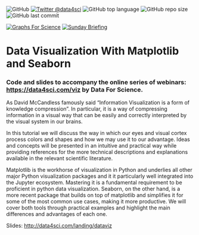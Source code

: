![GitHub](https://img.shields.io/github/license/DataForScience/DataViz)
[![Twitter @data4sci](https://img.shields.io/twitter/follow/data4sci)](https://twitter.com/intent/follow?screen_name=data4sci)
![GitHub top language](https://img.shields.io/github/languages/top/DataForScience/DataViz)
![GitHub repo size](https://img.shields.io/github/repo-size/DataForScience/DataViz)
![GitHub last commit](https://img.shields.io/github/last-commit/DataForScience/DataViz)

[![Graphs For Science](https://img.shields.io/badge/Graphs_For_Science-Subscribe-blue)](https://graphs4sci.substack.com/)
[![Sunday Briefing](https://img.shields.io/badge/Sunday_Briefing-Subscribe-blue)](https://data4sci.ck.page/8a51c452bc)

# Data Visualization With Matplotlib and Seaborn

### Code and slides to accompany the online series of webinars: https://data4sci.com/viz by Data For Science.

As David McCandless famously said “Information Visualization is a form of knowledge compression”. In particular, it is a way of compressing information in a visual way that can be easily and correctly interpreted by the visual system in our brains.

In this tutorial we will discuss the way in which our eyes and visual cortex process colors and shapes and how we may use it to our advantage. Ideas and concepts will be presented in an intuitive and practical way while providing references for the more technical descriptions and explanations available in the relevant scientific literature.

Matplotlib is the workhorse of visualization in Python and underlies all other major Python visualization packages and it it particularly well integrated into the Jupyter ecosystem. Mastering it is a fundamental requirement to be proficient in python data visualization. Seaborn, on the other hand, is a more recent package that builds on top of matplotlib and simplifies it for some of the most common use cases, making it more productive. We will cover both tools through practical examples and highlight the main differences and advantages of each one.

Slides: http://data4sci.com/landing/dataviz
